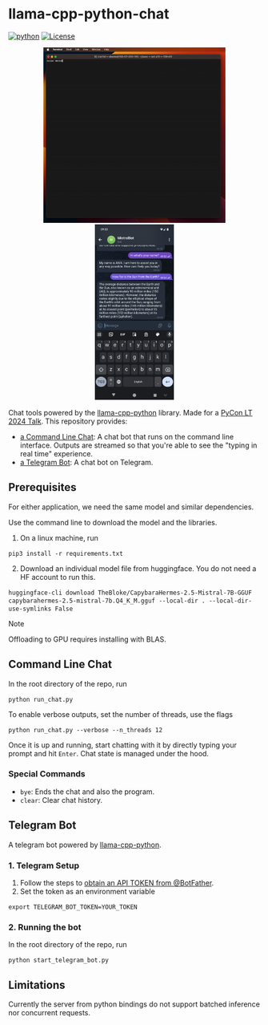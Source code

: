 # llama-cpp-python-chat

[![python](https://img.shields.io/badge/Python-3.11-3776AB.svg?style=flat&logo=python&logoColor=white)](https://www.python.org)
[![License](https://img.shields.io/badge/License-MIT-blue.svg)](https://opensource.org/licenses/MIT)

<div align="center">
    <img src="static/llama-cpp-python-16-threads.gif" height=350 />
    <img src="static/telegram-bot.png" height=350 />
</div>

Chat tools powered by the [llama-cpp-python](https://github.com/abetlen/llama-cpp-python) library. Made for a [PyCon LT 2024 Talk](https://pycon.lt/2024/talks/DHBLXW). This repository provides:
- [a Command Line Chat](#command-line-chat): A chat bot that runs on the command line interface. Outputs are streamed so that you're able to see the "typing in real time" experience.
- [a Telegram Bot](#telegram-bot): A chat bot on Telegram.

## Prerequisites
For either application, we need the same model and similar dependencies.

Use the command line to download the model and the libraries. 
1. On a linux machine, run
```
pip3 install -r requirements.txt
```
2. Download an individual model file from huggingface. You do not need a HF account to run this.
```
huggingface-cli download TheBloke/CapybaraHermes-2.5-Mistral-7B-GGUF capybarahermes-2.5-mistral-7b.Q4_K_M.gguf --local-dir . --local-dir-use-symlinks False
```
> [!NOTE]  
> Offloading to GPU requires installing with BLAS.

## Command Line Chat
In the root directory of the repo, run
```
python run_chat.py
```
To enable verbose outputs, set the number of threads, use the flags
```
python run_chat.py --verbose --n_threads 12
```
Once it is up and running, start chatting with it by directly typing your prompt and hit `Enter`. Chat state is managed under the hood. 

### Special Commands
- `bye`: Ends the chat and also the program.
- `clear`: Clear chat history.


## Telegram Bot
A telegram bot powered by [llama-cpp-python](https://github.com/abetlen/llama-cpp-python).

### 1. Telegram Setup
1. Follow the steps to [obtain an API TOKEN from @BotFather](https://core.telegram.org/bots#botfather). 
2. Set the token as an environment variable
```
export TELEGRAM_BOT_TOKEN=YOUR_TOKEN
```

### 2. Running the bot
In the root directory of the repo, run
```
python start_telegram_bot.py
```

## Limitations
Currently the server from python bindings do not support batched inference nor concurrent requests.
